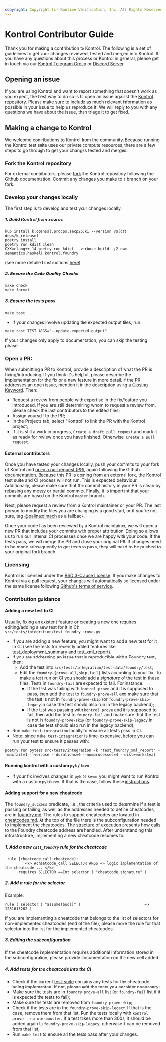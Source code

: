 ```yaml
---
copyright: Copyright (c) Runtime Verification, Inc. All Rights Reserved.
---
```


# Kontrol Contributor Guide

Thank you for making a contribution to Kontrol.
The following is a set of guidelines to get your changes reviewed, tested and merged into Kontrol. If you have any questions about this process or Kontrol in general, please get in touch via our [Kontrol Telegram Group](https://t.me/rv_kontrol) or [Discord Server](https://discord.com/invite/CurfmXNtbN).

## Opening an issue

If you are using Kontrol and want to report something that doesn't work as you expect, the best way to do so is to open an issue against the [Kontrol repository](https://github.com/runtimeverification/kontrol).
Please make sure to include as much relevant information as possible in your issue to help us reproduce it. We will reply to you with any questions we have about the issue, then triage it to get fixed.

## Making a change to Kontrol

We welcome contributions to Kontrol from the community. Because running the Kontrol test suite uses our private compute resources, there are a few steps to go through to get your changes tested and merged.

### Fork the Kontrol repository

For external contributors, please [fork](https://docs.github.com/en/pull-requests/collaborating-with-pull-requests/working-with-forks/fork-a-repo) the Kontrol repository following the Github documentation. Commit any changes you make to a branch on your fork.

### Develop your changes locally

The first step is to develop and test your changes locally.

##### 1. Build Kontrol from source
```
kup install k.openssl.procps.secp256k1 --version v$(cat deps/k_release)
poetry install
poetry run kdist clean
CXX=clang++-14 poetry run kdist --verbose build -j2 evm-semantics.haskell kontrol.foundry
```
(see more detailed instructions [here](https://github.com/runtimeverification/kontrol?tab=readme-ov-file#build-from-source))

##### 2. Ensure the Code Quality Checks
```
make check
make format
```
##### 3. Ensure the tests pass
```
make test
```
- If your changes involve updating the expected output files, run:
```
make test TEST_ARGS="--update-expected-output"
```

If your changes only apply to documentation, you can skip the testing phase.

### Open a PR:
When submitting a PR to Kontrol, provide a description of what the PR is fixing/introducing. If you think it's helpful, please describe the implementation for the fix or a new feature in more detail. If the PR addresses an open issue, mention it in the description using a [Closing Keyword](https://docs.github.com/en/issues/tracking-your-work-with-issues/linking-a-pull-request-to-an-issue). Then:
  - Request a review from people with expertise in the fix/feature you introduced. If you are still determining whom to request a review from, please check the last contributors to the edited files;
  - Assign yourself to the PR;
  - In the Projects tab, select "Kontrol" to link the PR with the Kontrol project;
  - If it is still a work in progress, `Create a draft pull request` and mark it as ready for review once you have finished. Otherwise, `Create a pull request`. 

#### External contributors
Once you have tested your changes locally, push your commits to your fork of Kontrol and [open a pull request (PR)](https://docs.github.com/en/pull-requests/collaborating-with-pull-requests/proposing-changes-to-your-work-with-pull-requests/about-pull-requests), again following the Github documentation. Because this PR is coming from an external fork, the Kontrol test suite and CI process will not run. This is expected behaviour. Additionally, please make sure that the commit history in your PR is clean by [rebasing](https://docs.github.com/en/get-started/using-git/about-git-rebase) any messy or partial commits. Finally, it is important that your commits are based on the Kontrol `master` branch.

Next, please request a review from a Kontrol maintainer on your PR. The last person to modify the files you are changing is a good start, or if you're not sure, tag [@palinatolmach](https://github.com/palinatolmach) as a fallback.

Once your code has been reviewed by a Kontrol maintainer, we will open a new PR that includes your commits with proper attribution. Doing so allows us to run our internal CI processes once we are happy with your code. If the tests pass, we will merge the PR and close your original PR. If changes need to be made subsequently to get tests to pass, they will need to be pushed to your original fork branch.

### Licensing

Kontrol is licensed under the [BSD 3-Clause License](https://github.com/runtimeverification/kontrol/blob/master/LICENSE). If you make changes to Kontrol via a pull request, your changes will automatically be licensed under the same license following [Github's terms of service](https://docs.github.com/en/site-policy/github-terms/github-terms-of-service#6-contributions-under-repository-license).

### Contribution guidance

#### Adding a new test to CI
  Usually, fixing an existent feature or creating a new one requires editing/adding a new test for it in CI:  `src/tests/integration/test_foundry_prove.py`
  - If you are adding a new feature, you might want to add a new test for it in CI (see the tests for recently added features like [test_deployment_summary](https://github.com/runtimeverification/kontrol/blob/0c18ea7e846f9278624007c8072326d1ea1f95df/src/tests/integration/test_foundry_prove.py#L603) and [test_xml_report](https://github.com/runtimeverification/kontrol/blob/0c18ea7e846f9278624007c8072326d1ea1f95df/src/tests/integration/test_foundry_prove.py#L743)).
  - If you are addressing an issue that is reproducible with a Foundry test, then:
    - Add the test into `src/tests/integration/test-data/foundry/test`;
    - Edit the `foundry-{prove-all,skip,fail}` lists according to your fix. To make a test run on CI you should add a _signature_ of the test in these files. Tests in `foundry-fail` are expected to fail. For instance:
      - If the test was failing with `kontrol prove` and it is supposed to pass, then add the test to `foundry-prove-all` and make sure that the test is not in `foundry-prove-skip` (or `foundry-prove-skip-legacy` in case the test should also run in the legacy backend);
      - If the test was passing with `kontrol prove` and it is supposed to fail, then add the test to `foundry-fail` and make sure that the test is not in `foundry-prove-skip` (or `foundry-prove-skip-legacy` in case the test should also run in the legacy backend);
  - Run `make test-integration` locally to ensure all tests pass in CI.
  - Note: since `make test-integration` is time-expensive, before you can run your test to ensure it passes with: 
```
poetry run pytest src/tests/integration -k 'test_foundry_xml_report' --maxfail=1 --verbose --durations=0 --numprocesses=4 --dist=worksteal
```

#### Running kontrol with a custom `pyk` / `kevm`
- If your fix involves changes in `pyk` or `kevm`, you might want to run Kontrol with a custom `pyk`/`kevm`. If that is the case, follow these [instructions](https://github.com/runtimeverification/kontrol/issues/319).

#### Adding support for a new cheatcode
The `foundry_success` predicate, i.e., the criteria used to determine if a test is passing or failing, as well as the addresses needed to define cheatcodes, are in [foundry.md](https://github.com/runtimeverification/kontrol/blob/master/src/kontrol/kdist/foundry.md).  The rules to support cheatcodes are located in [cheatcodes.md](https://github.com/runtimeverification/kontrol/blob/master/src/kontrol/kdist/cheatcodes.md). At the top of the file there is the subconfiguration needed to implement the cheatcodes. The [structure of execution](https://github.com/runtimeverification/kontrol/blob/master/src/kontrol/kdist/cheatcodes.md#structure-of-execution) presents how calls to the Foundry cheatcode address are handled. After understanding this infrastructure, implementing a new cheatcode resumes to:
##### 1. Add a new `call_foundry` rule for the cheatcode
```k
 rule [cheatcode.call.cheatcode]:
         <k> #cheatcode_call SELECTOR ARGS => logic implementation of the cheatcode ... </k>
      requires SELECTOR ==Int selector ( "cheatcode signature" )
```

##### 2. Add a rule for the selector
Example:
```k
rule ( selector ( "assume(bool)" )                             => 1281615202 )
```
If you are implementing a cheatcode that belongs to the list of selectors for non-implemented cheatcodes (end of the file), please move the rule for that selector into the list for the implemented cheatcodes.

##### 3. Editing the subconfiguration
If the cheatcode implementation requires additional information stored in the subconfiguration, please provide documentation on the new cell added. 

##### 4. Add tests for the cheatcode into the CI
- Check if the current [test-suite](https://github.com/runtimeverification/kontrol/tree/master/src/tests/integration/test-data/foundry/test) contains any tests for the cheatcode being implemented. If not, please add the tests you consider necessary;
- Make sure the tests are in `foundry-prove-all` list (or `foundry-fail` list if it is expected the tests to fail);
- Make sure the tests are removed from `foundry-prove-skip`;
- Check if the tests are in the `foundry-prove-skip-legacy`. If that is the case, remove them from that list. Run the tests locally with `kontrol prove --no-use-booster`. If a test takes more than 300s, it should be added again to `foundry-prove-skip-legacy`, otherwise it can be removed from that list;
- Run `make test` to ensure all the tests pass after your changes.
